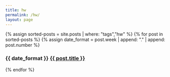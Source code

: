 ```yaml
---
title: hw
permalink: /hw/
layout: page
---
```


<div class="posts">
{% assign sorted-posts = site.posts | where: "tags","hw" %}
{% for post in sorted-posts %}
{% assign date_format = post.week | append: "." | append: post.number %}

<h3>{{ date_format }} <a href="{{ post.url }}">{{ post.title }}</a></h3>

{% endfor %}
</div>
